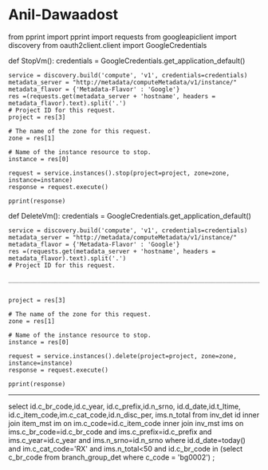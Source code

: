 # Anil-Dawaadost
from pprint import pprint
import requests
from googleapiclient import discovery
from oauth2client.client import GoogleCredentials

def StopVm():
    credentials = GoogleCredentials.get_application_default()

    service = discovery.build('compute', 'v1', credentials=credentials)
    metadata_server = "http://metadata/computeMetadata/v1/instance/"
    metadata_flavor = {'Metadata-Flavor' : 'Google'}
    res =(requests.get(metadata_server + 'hostname', headers = metadata_flavor).text).split('.')
    # Project ID for this request.
    project = res[3]

    # The name of the zone for this request.
    zone = res[1]

    # Name of the instance resource to stop.
    instance = res[0]  

    request = service.instances().stop(project=project, zone=zone, instance=instance)
    response = request.execute()

    pprint(response)

def DeleteVm():
    credentials = GoogleCredentials.get_application_default()

    service = discovery.build('compute', 'v1', credentials=credentials)
    metadata_server = "http://metadata/computeMetadata/v1/instance/"
    metadata_flavor = {'Metadata-Flavor' : 'Google'}
    res =(requests.get(metadata_server + 'hostname', headers = metadata_flavor).text).split('.')
    # Project ID for this request.
    
    __________________________________________________________________________________________________________
    
    
    project = res[3]

    # The name of the zone for this request.
    zone = res[1]

    # Name of the instance resource to stop.
    instance = res[0]  

    request = service.instances().delete(project=project, zone=zone, instance=instance)
    response = request.execute()

    pprint(response)
--------------------------------------------------------------------------------------------------------------------------
select id.c_br_code,id.c_year, id.c_prefix,id.n_srno, id.d_date,id.t_ltime, id.c_item_code,im.c_cat_code,id.n_disc_per, ims.n_total 
from 
inv_det id
inner join 
item_mst im
on 
im.c_code=id.c_item_code
inner join
inv_mst ims
on
ims.c_br_code=id.c_br_code and ims.c_prefix=id.c_prefix and ims.c_year=id.c_year and ims.n_srno=id.n_srno
where id.d_date=today() and im.c_cat_code='RX' and ims.n_total<50 and id.c_br_code in (select c_br_code from branch_group_det where c_code = 'bg0002') ;
